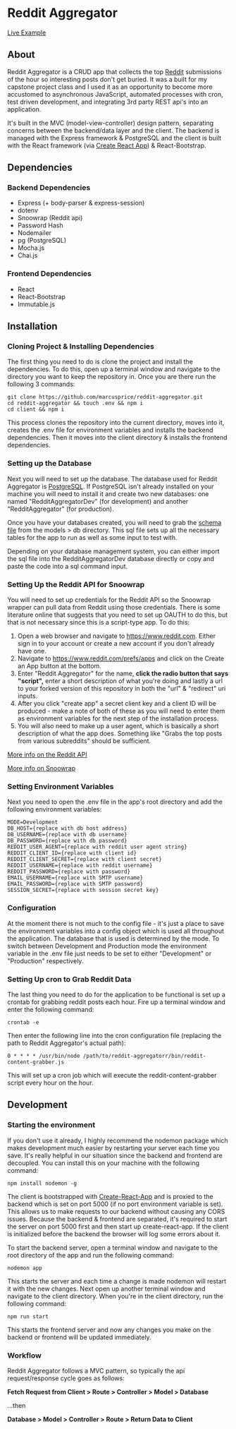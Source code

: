 # Reddit Aggregator

[Live Example](https://marcusprice-reddit-aggregator.glitch.me/)

## About

Reddit Aggregator is a CRUD app that collects the top [Reddit](https://www.reddit.com) submissions of the hour so interesting posts don't get buried. It was a built for my capstone project class and I used it as an opportunity to become more accustomed to asynchronous JavaScript, automated processes with cron, test driven development, and integrating 3rd party REST api's into an application.

It's built in the MVC (model-view-controller) design pattern, separating concerns between the backend/data layer and the client. The backend is managed with the Express framework & PostgreSQL and the client is built with the React framework (via [Create React App](https://create-react-app.dev/)) & React-Bootstrap.

## Dependencies

### Backend Dependencies
* Express (+ body-parser & express-session)
* dotenv
* Snoowrap (Reddit api)
* Password Hash
* Nodemailer
* pg (PostgreSQL)
* Mocha.js
* Chai.js

### Frontend Dependencies
* React
* React-Bootstrap
* Immutable.js

## Installation
### Cloning Project & Installing Dependencies

The first thing you need to do is clone the project and install the dependencies. To do this, open up a terminal window and navigate to the directory you want to keep the repository in. Once you are there run the following 3 commands:

```
git clone https://github.com/marcusprice/reddit-aggregator.git
cd reddit-aggregator && touch .env && npm i
cd client && npm i
```

This process clones the repository into the current directory, moves into it, creates the .env file for environment variables and installs the backend dependencies. Then it moves into the client directory & installs the frontend dependencies.

### Setting up the Database

Next you will need to set up the database. The database used for Reddit Aggregator is [PostgreSQL](https://www.postgresql.org/). If PostgreSQL isn't already installed on your machine you will need to install it and create two new databases: one named "RedditAggregatorDev" (for development) and another "RedditAggregator" (for production).

Once you have your databases created, you will need to grab the [schema file](https://github.com/marcusprice/reddit-aggregator/blob/master/models/db/schema.sql) from the models > db directory. This sql file sets up all the necessary tables for the app to run as well as some input to test with.

Depending on your database management system, you can either import the sql file into the RedditAggregatorDev database directly or copy and paste the code into a sql command input.

### Setting Up the Reddit API for Snoowrap

You will need to set up credentials for the Reddit API so the Snoowrap wrapper can pull data from Reddit using those credentials. There is some literature online that suggests that you need to set up OAUTH to do this, but that is not necessary since this is a script-type app. To do this:

1. Open a web browser and navigate to https://www.reddit.com. Either sign in to your account or create a new account if you don't already have one.
2. Navigate to https://www.reddit.com/prefs/apps and click on the Create an App button at the bottom.
3. Enter "Reddit Aggregator" for the name, **click the radio button that says "script",** enter a short description of what you're doing and lastly a url to your forked version of this repository in both the "url" & "redirect" uri inputs.
4. After you click "create app" a secret client key and a client ID will be produced - make a note of both of these as you will need to enter them as environment variables for the next step of the installation process.
5. You will also need to make up a user agent, which is basically a short description of what the app does. Something like "Grabs the top posts from various subreddits" should be sufficient.

[More info on the Reddit API](https://www.reddit.com/wiki/api#wiki_reddit_api_access)

[More info on Snoowrap](https://not-an-aardvark.github.io/snoowrap/)

### Setting Environment Variables

Next you need to open the .env file in the app's root directory and add the following environment variables:
```
MODE=Development
DB_HOST={replace with db host address}
DB_USERNAME={replace with db username}
DB_PASSWORD={replace with db password}
REDDIT_USER_AGENT={replace with reddit user agent string}
REDDIT_CLIENT_ID={replace with client id}
REDDIT_CLIENT_SECRET={replace with client secret}
REDDIT_USERNAME={replace with reddit username}
REDDIT_PASSWORD={replace with password}
EMAIL_USERNAME={replace with SMTP username}
EMAIL_PASSWORD={replace with SMTP password}
SESSION_SECRET={replace with session secret key}
```

### Configuration

At the moment there is not much to the config file - it's just a place to save the environment variables into a config object which is used all throughout the application. The database that is used is determined by the mode. To switch between Development and Production mode the environment variable in the .env file just needs to be set to either "Development" or "Production" respectively.

### Setting Up cron to Grab Reddit Data

The last thing you need to do for the application to be functional is set up a crontab for grabbing reddit posts each hour. Fire up a terminal window and enter the following command:

`crontab -e`

Then enter the following line into the cron configuration file (replacing the path to Reddit Aggregator's actual path):

`0 * * * * /usr/bin/node /path/to/reddit-aggregatorr/bin/reddit-content-grabber.js`

This will set up a cron job which will execute the reddit-content-grabber script every hour on the hour.

## Development

### Starting the environment
If you don't use it already, I highly recommend the nodemon package which makes development much easier by restarting your server each time you save. It's really helpful in our situation since the backend and frontend are decoupled. You can install this on your machine with the following command:

`npm install nodemon -g`

The client is bootstrapped with [Create-React-App](https://create-react-app.dev/) and is proxied to the backend which is set on port 5000 (if no port environment variable is set). This allows us to make requests to our backend without causing any CORS issues. Because the backend & frontend are separated, it's required to start the server on port 5000 first and then start up create-react-app. If the client is initialized before the backend the browser will log some errors about it.

To start the backend server, open a terminal window and navigate to the root directory of the app and run the following command:

`nodemon app`

This starts the server and each time a change is made nodemon will restart it with the new changes. Next open up another terminal window and navigate to the client directory. When you're in the client directory, run the following command:

`npm run start`

This starts the frontend server and now any changes you make on the backend or frontend will be updated immediately.

### Workflow
Reddit Aggregator follows a MVC pattern, so typically the api request/response cycle goes as follows:

**Fetch Request from Client > Route > Controller > Model > Database**

...then

**Database > Model > Controller > Route > Return Data to Client**
